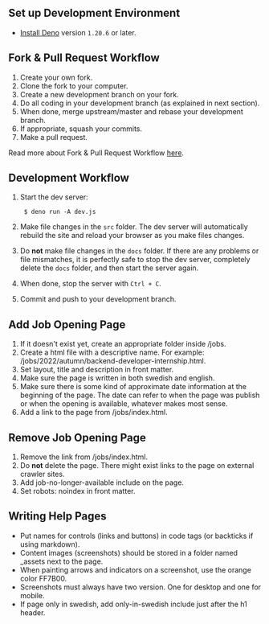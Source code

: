 ## Set up Development Environment

- [Install Deno](https://deno.land/manual/getting_started/installation) version ```1.20.6``` or later.


## Fork & Pull Request Workflow

1. Create your own fork.
2. Clone the fork to your computer.
3. Create a new development branch on your fork.
4. Do all coding in your development branch (as explained in next section).
5. When done, merge upstream/master and rebase your development branch.
6. If appropriate, squash your commits.
7. Make a pull request.

Read more about Fork & Pull Request Workflow  [here](https://gist.github.com/Chaser324/ce0505fbed06b947d962).


## Development Workflow

1. Start the dev server:

        $ deno run -A dev.js

2. Make file changes in the ```src``` folder. The dev server will automatically rebuild the site and reload your browser as you make files changes.

3. Do **not** make file changes in the ```docs``` folder. If there are any problems or file mismatches, it is perfectly safe to stop the dev server, completely delete the ```docs``` folder, and then start the server again.

4. When done, stop the server with ```Ctrl + C```.

5. Commit and push to your development branch.


## Add Job Opening Page

1. If it doesn't exist yet, create an appropriate folder inside /jobs.
2. Create a html file with a descriptive name. For example: /jobs/2022/autumn/backend-developer-internship.html.
3. Set layout, title and description in front matter.
4. Make sure the page is written in both swedish and english.
5. Make sure there is some kind of approximate date information at the beginning of the page. The date can refer to when the page was publish or when the opening is available, whatever makes most sense.
6. Add a link to the page from /jobs/index.html.


## Remove Job Opening Page

1. Remove the link from /jobs/index.html.
2. Do **not** delete the page. There might exist links to the page on external crawler sites.
3. Add job-no-longer-available include on the page.
4. Set robots: noindex in front matter.


## Writing Help Pages

* Put names for controls (links and buttons) in code tags (or backticks if using markdown).
* Content images (screenshots) should be stored in a folder named _assets next to the page.
* When painting arrows and indicators on a screenshot, use the orange color FF7B00.
* Screenshots must always have two version. One for desktop and one for mobile.
* If page only in swedish, add only-in-swedish include just after the h1 header.